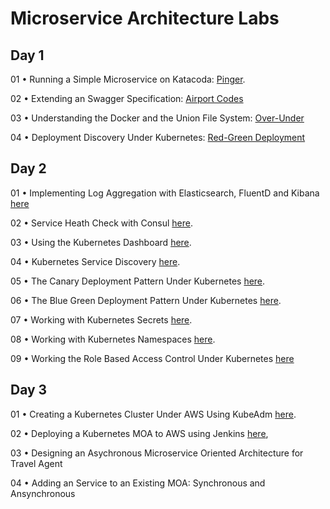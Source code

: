 # Microservice Architecture Labs

## Day 1

01 •  Running a Simple Microservice on Katacoda: [Pinger](https://github.com/reselbob/pinger).

02 •  Extending an Swagger Specification: [Airport Codes](./airport-codes/readme.md)

03 •  Understanding the Docker and the Union File System: [Over-Under](https://github.com/reselbob/dockerdemos/tree/master/overunder)

04 •  Deployment Discovery Under Kubernetes: [Red-Green Deployment](https://github.com/reselbob/k8sdemos/tree/master/deployment-discovery-red-green)


## Day 2

01 •  Implementing Log Aggregation with Elasticsearch, FluentD and Kibana [here](https://github.com/reselbob/dockerdemos/tree/master/travelagent)

02 •  Service Heath Check with Consul [here](./consul/readme.md).

03  • Using the Kubernetes Dashboard [here](./k8s-dashboard/readme.md).

04 •  Kubernetes Service Discovery [here](https://github.com/reselbob/innosoft/tree/master/microservices-architecture/04-service-discovery-k8s).

05 •  The Canary Deployment Pattern Under Kubernetes [here](https://github.com/reselbob/k8sdemos/tree/master/canary-deployment).

06 •  The Blue Green Deployment Pattern Under Kubernetes [here](https://github.com/reselbob/k8sdemos/tree/master/blue-green-deployment).

07 • Working with Kubernetes Secrets [here](https://github.com/reselbob/innosoft/blob/master/microservices-architecture/supplemental/labs/02-kubernetes-secrets/README.md).

08 • Working with Kubernetes Namespaces [here](./namespaces/readme.md).

09 • Working the Role Based Access Control Under Kubernetes [here](https://github.com/reselbob/k8sdemos/tree/master/rbac)

## Day 3

01 •  Creating a Kubernetes Cluster Under AWS Using KubeAdm [here](jenkins-k8s-aws-deployment/kubeadmn.md).

02 •  Deploying a Kubernetes MOA to AWS using Jenkins [here](jenkins-k8s-aws-deployment/readme.md),

03 • Designing an Asychronous Microservice Oriented Architecture for Travel Agent

04 • Adding an Service to an Existing MOA: Synchronous and Ansynchronous